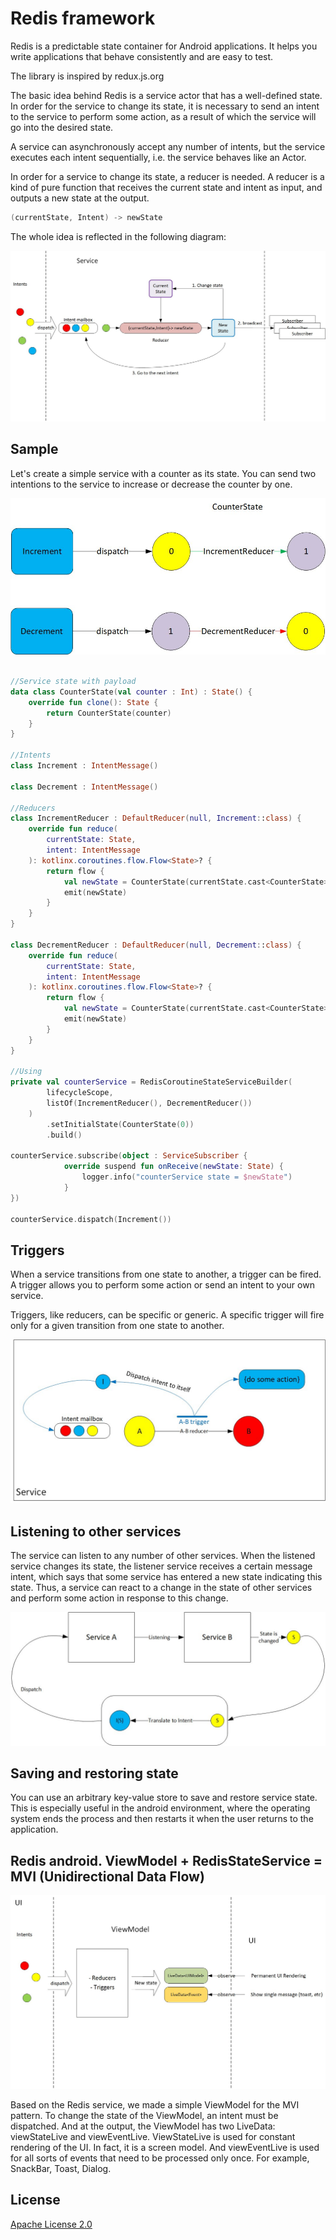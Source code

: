 # Redis framework

Redis is a predictable state container for Android applications.
It helps you write applications that behave consistently and are easy to test.

The library is inspired by redux.js.org

The basic idea behind Redis is a service actor that has a well-defined state. In order for the service to change its state, it is necessary to send an intent to the service to perform some action, as a result of which the service will go into the desired state.

A service can asynchronously accept any number of intents, but the service executes each intent sequentially, i.e. the service behaves like an Actor.

In order for a service to change its state, a reducer is needed. A reducer is a kind of pure function that receives the current state and intent as input, and outputs a new state at the output.
```kotlin
(currentState, Intent) -> newState
```
The whole idea is reflected in the following diagram:

![Redis main diagram](doc/img/Redis_Main_Diagram.jpg "Redis service")

## Sample

Let's create a simple service with a counter as its state. You can send two intentions to the service to increase or decrease the counter by one.

![Redis sample](doc/img/Redis_example.jpg "Redis sample")

```kotlin

//Service state with payload
data class CounterState(val counter : Int) : State() {
    override fun clone(): State {
        return CounterState(counter)
    }
}

//Intents
class Increment : IntentMessage()

class Decrement : IntentMessage()

//Reducers
class IncrementReducer : DefaultReducer(null, Increment::class) {
    override fun reduce(
        currentState: State,
        intent: IntentMessage
    ): kotlinx.coroutines.flow.Flow<State>? {
        return flow {
            val newState = CounterState(currentState.cast<CounterState>()!!.counter + 1)
            emit(newState)
        }
    }
}

class DecrementReducer : DefaultReducer(null, Decrement::class) {
    override fun reduce(
        currentState: State,
        intent: IntentMessage
    ): kotlinx.coroutines.flow.Flow<State>? {
        return flow {
            val newState = CounterState(currentState.cast<CounterState>()!!.counter - 1)
            emit(newState)
        }
    }
}

//Using
private val counterService = RedisCoroutineStateServiceBuilder(
        lifecycleScope,
        listOf(IncrementReducer(), DecrementReducer())
    )
        .setInitialState(CounterState(0))
        .build()
        
counterService.subscribe(object : ServiceSubscriber {
            override suspend fun onReceive(newState: State) {
                logger.info("counterService state = $newState")
            }
})

counterService.dispatch(Increment())
```      

## Triggers

When a service transitions from one state to another, a trigger can be fired. A trigger allows you to perform some action or send an intent to your own service.

Triggers, like reducers, can be specific or generic. A specific trigger will fire only for a given transition from one state to another.

![Redis trigger](doc/img/Redis_trigger.jpg "Redis trigger")

## Listening to other services

The service can listen to any number of other services. When the listened service changes its state, the listener service receives a certain message intent, which says that some service has entered a new state indicating this state. Thus, a service can react to a change in the state of other services and perform some action in response to this change.

![Redis listen](doc/img/Redis_listen.jpg "Redis listens other service")

## Saving and restoring state

You can use an arbitrary key-value store to save and restore service state. This is especially useful in the android environment, where the operating system ends the process and then restarts it when the user returns to the application.

## Redis android. ViewModel + RedisStateService = MVI  (Unidirectional Data Flow)

![Redis view_model](doc/img/Redis_vm.jpg "MVI view model with Redis")


Based on the Redis service, we made a simple ViewModel for the MVI pattern. To change the state of the ViewModel, an intent must be dispatched. And at the output, the ViewModel has two LiveData: viewStateLive and viewEventLive. ViewStateLive is used for constant rendering of the UI. In fact, it is a screen model. And viewEventLive is used for all sorts of events that need to be processed only once. For example, SnackBar, Toast, Dialog.

## License
  [Apache License 2.0](LICENSE)
